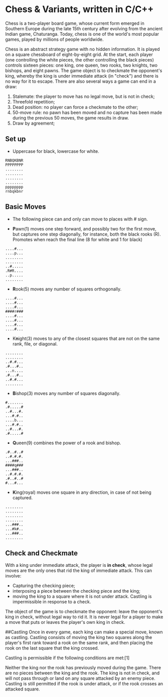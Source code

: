 # Chess & Variants, written in C/C++
Chess is a two-player board game, whose current form emerged in Southern Europe during the late 15th century after evolving from the ancient Indian game, Chaturanga.
Today, chess is one of the world's most popular games, played by millions of people worldwide.

Chess is an abstract strategy game with no hidden information. It is played on a square chessboard of eight-by-eight grid.
At the start, each player (one controlling the white pieces, the other controlling the black pieces) controls sixteen pieces: one king, one queen, two rooks, two knights, two bishops, and eight pawns.
The game object is to checkmate the opponent's king, whereby the king is under immediate attack (in "check") and there is no way for it to escape. There are also several ways a game can end in a draw:
1. Stalemate: the player to move has no legal move, but is not in check;
2. Threefold repetition;
3. Dead position: no player can force a checkmate to the other;
4. 50-move rule: no pawn has been moved and no capture has been made during the previous 50 moves, the game results in draw.
5. Draw by agreement;

## Set up
- Uppercase for black, lowercase for white.
````
RNBQKBNR
PPPPPPPP
........
........
........
........
pppppppp
rnbqkbnr
````

## Basic Moves
- The following piece can and only can move to places with # sign.

- **P**awn(1) moves one step forward, and possibly two for the first move, but captures one step diagonally, for instance, both the black rooks (R). Promotes when reach the final line (8 for white and 1 for black)
````
....#...
....p...
........
........
..#.....
.R#R....
..p.....
........
````

- **R**ook(5) moves any number of squares orthogonally.
````
....#...
....#...
....#...
####r###
....#...
....#...
....#...
....#...
````
- K**n**ight(3) moves to any of the closest squares that are not on the same rank, file, or diagonal.
````
........
........
..#.#...
.#...#..
...n....
.#...#..
..#.#...
........
````
- **B**ishop(3) moves any number of squares diagonally.
````
#.......
.#.....#
..#...#.
...#.#..
....b...
...#.#..
..#...#.
.#.....#
````
- **Q**ueen(9) combines the power of a rook and bishop.
````
.#..#..#
..#.#.#.
...###..
####q###
...###..
..#.#.#.
.#..#..#
#...#...
````
- **K**ing(royal) moves one square in any direction, in case of not being captured.
````
........
........
........
........
...###..
...#k#..
...###..
........
````
## Check and Checkmate
With a king under immediate attack, the player is **in check**, whose legal moves are the only ones that rid the king of immediate attack. This can involve:
- Capturing the checking piece;
- interposing a piece between the checking piece and the king;
- moving the king to a square where it is not under attack.
Castling is impermissible in response to a check.

The object of the game is to checkmate the opponent: leave the opponent's king in check, without legal way to rid it.
It is never legal for a player to make a move that puts or leaves the player's own king in check.

##Castling
Once in every game, each king can make a special move, known as castling. Castling consists of moving the king two squares along the player's first rank toward a rook on the same rank, and then placing the rook on the last square that the king crossed.

Castling is permissible if the following conditions are met:[1]

Neither the king nor the rook has previously moved during the game.
There are no pieces between the king and the rook.
The king is not in check, and will not pass through or land on any square attacked by an enemy piece.
Castling is still permitted if the rook is under attack, or if the rook crosses an attacked square.
